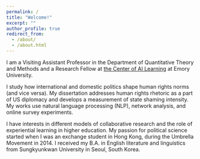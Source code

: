 ```yaml
---
permalink: /
title: "Welcome!"
excerpt: ""
author_profile: true
redirect_from: 
  - /about/
  - /about.html
---
```



I am a Visiting Assistant Professor in the Department of Quantitative Theory and Methods and a Research Fellow at [the Center of AI Learning](https://ailearning.emory.edu/about/experiential-learning-research-fellows.html) at Emory University.

I study how international and domestic politics shape human rights norms (and vice versa). My dissertation addresses human rights rhetoric as a part of US diplomacy and develops a measurement of state shaming intensity. My works use natural language processing (NLP), network analysis, and online survey experiments. 
 

I have interests in different models of collaborative research and the role of experiential learning in higher education. My passion for political science started when I was an exchange student in Hong Kong, during the Umbrella Movement in 2014. I received my B.A. in English literature and linguistics from Sungkyunkwan University in Seoul, South Korea.
